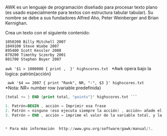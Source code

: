 AWK es un lenguaje de programación diseñado para procesar texto plano (es usado especialmente para textos con estructura tabular tabular). Su nombre se debe a sus fundadores  Alfred Aho, Peter Weinberger and Brian Kernighan.  

Crea un texto con el siguiente contenido:

```1050200 Billy Mitchell 2007```  
```1049100 Steve Wiebe 2007```  
```895400 Scott Kessler 2008```  
```879200 Timothy Sczerby 2001```  
```801700 Stephen Boyer 2007```  


```awk '$1 > 1000000 { print ,  }' highscores.txt ```
*Awk opera bajo la logica: patrón{acción}


``` awk '$4 == 2007 { print "Rank", NR, "-", $3 }' highscores.txt```  
*Nota: NR= number row (variable predefinida)


``` awk 'BEGIN {print "Together, the five best Donkey Kong players have achieved:"}\
{total += } END {print total, "points"}' highscores.txt ```

1. Patrón=BEGIN , acción = Imprimir esa frase
2. Patrón = ninguno (eso ejecuta siempre la acción) , acción= añade el valor del campo uno a la variable total
3. Patrón = END , acción = imprime el valor de la variable total, y la cadeba "points"
 

* Para más información  http://www.gnu.org/software/gawk/manual/).

